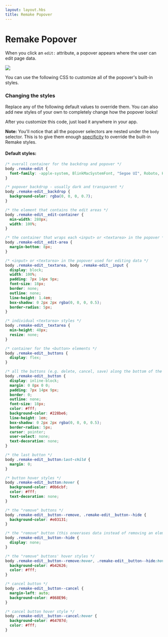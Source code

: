 ```yaml
---
layout: layout.hbs
title: Remake Popover
---
```


# Remake Popover

When you click an `edit:` attribute, a popover appears where the user can edit page data.

<img class="image--small image--border" src="/static/todo-app.gif">

You can use the following CSS to customize all of the popover's built-in styles.

### Changing the styles

Replace any of the following default values to override them. You can also add new styles of your own to completely change how the popover looks!

After you customize this code, just load it anywhere in your app.

**Note:** You'll notice that all the popover selectors are nested under the `body` selector. This is to give them enough [specificity](https://css-tricks.com/specifics-on-css-specificity/) to override the built-in Remake styles.

#### Default styles:

```css
/* overall container for the backdrop and popover */
body .remake-edit {
  font-family: -apple-system, BlinkMacSystemFont, "Segoe UI", Roboto, Helvetica, Arial, sans-serif, "Apple Color Emoji", "Segoe UI Emoji", "Segoe UI Symbol";
}

/* popover backdrop - usually dark and transparent */
body .remake-edit__backdrop {
  background-color: rgba(0, 0, 0, 0.7);
}

/* the element that contains the edit areas */
body .remake-edit__edit-container {
  min-width: 280px;
  width: 100%;
}

/* the container that wraps each <input> or <textarea> in the popover */
body .remake-edit__edit-area {
  margin-bottom: 8px;
}

/* <input> or <textarea> in the popover used for editing data */
body .remake-edit__textarea, body .remake-edit__input {
  display: block;
  width: 100%;
  padding: 7px 14px 9px;
  font-size: 18px;
  border: none;
  outline: none;
  line-height: 1.4em;
  box-shadow: 0 2px 2px rgba(0, 0, 0, 0.5);
  border-radius: 5px;
}

/* individual <textarea> styles */
body .remake-edit__textarea {
  min-height: 48px;
  resize: none;
}

/* container for the <button> elements */
body .remake-edit__buttons {
  display: flex;
}

/* all the buttons (e.g. delete, cancel, save) along the bottom of the popover */
body .remake-edit__button {
  display: inline-block;
  margin: 0 8px 0 0;
  padding: 7px 14px 9px;
  border: 0;
  outline: none;
  font-size: 18px;
  color: #fff;
  background-color: #228be6;
  line-height: 1em;
  box-shadow: 0 2px 2px rgba(0, 0, 0, 0.5);
  border-radius: 5px;
  cursor: pointer;
  user-select: none;
  text-decoration: none;
}

/* the last button */
body .remake-edit__button:last-child {
  margin: 0;
}

/* button hover styles */
body .remake-edit__button:hover {
  background-color: #0b6cbf;
  color: #fff;
  text-decoration: none;
}

/* the "remove" buttons */
body .remake-edit__button--remove, .remake-edit__button--hide {
  background-color: #e03131;
}

/* the "remove" button (this oneerases data instead of removing an element) */
body .remake-edit__button--hide {
  display: none;
}

/* the "remove" buttons' hover styles */
body .remake-edit__button--remove:hover, .remake-edit__button--hide:hover {
  background-color: #b42626;
  color: #fff;
}

/* cancel button */
body .remake-edit__button--cancel {
  margin-left: auto;
  background-color: #868E96;
}

/* cancel button hover style */
body .remake-edit__button--cancel:hover {
  background-color: #64707d;
  color: #fff;
}
```